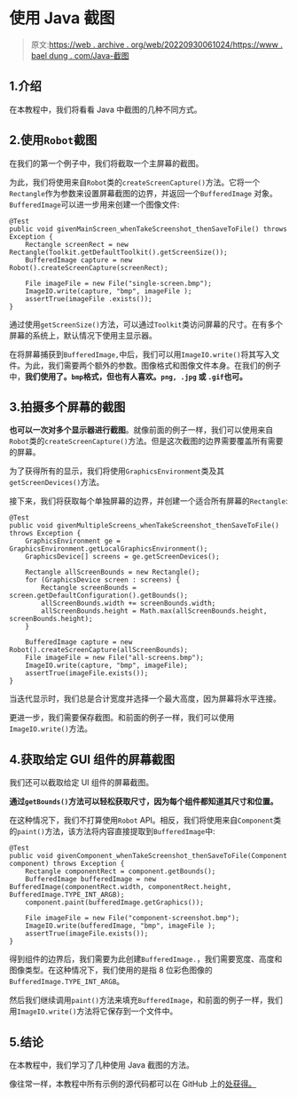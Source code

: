 # 使用 Java 截图

> 原文:[https://web . archive . org/web/20220930061024/https://www . bael dung . com/Java-截图](https://web.archive.org/web/20220930061024/https://www.baeldung.com/java-taking-screenshots)

## 1.介绍

在本教程中，我们将看看 Java 中截图的几种不同方式。

## 2.使用`Robot`截图

在我们的第一个例子中，我们将截取一个主屏幕的截图。

为此，我们将使用来自`Robot`类的`createScreenCapture()`方法。它将一个`Rectangle`作为参数来设置屏幕截图的边界，并返回一个`BufferedImage` 对象。`BufferedImage`可以进一步用来创建一个图像文件:

```
@Test
public void givenMainScreen_whenTakeScreenshot_thenSaveToFile() throws Exception {
    Rectangle screenRect = new Rectangle(Toolkit.getDefaultToolkit().getScreenSize());
    BufferedImage capture = new Robot().createScreenCapture(screenRect);

    File imageFile = new File("single-screen.bmp");
    ImageIO.write(capture, "bmp", imageFile );
    assertTrue(imageFile .exists());
}
```

通过使用`getScreenSize()`方法，可以通过`Toolkit`类访问屏幕的尺寸。在有多个屏幕的系统上，默认情况下使用主显示器。

在将屏幕捕获到`BufferedImage,`中后，我们可以用`ImageIO.write()`将其写入文件。为此，我们需要两个额外的参数。图像格式和图像文件本身。在我们的例子中，**我们使用了。`bmp`格式，但也有人喜欢。`png, .jpg` 或 `.gif`也可。**

## 3.拍摄多个屏幕的截图

**也可以一次对多个显示器进行截图**。就像前面的例子一样，我们可以使用来自`Robot`类的`createScreenCapture()`方法。但是这次截图的边界需要覆盖所有需要的屏幕。

为了获得所有的显示，我们将使用`GraphicsEnvironment`类及其`getScreenDevices()`方法。

接下来，我们将获取每个单独屏幕的边界，并创建一个适合所有屏幕的`Rectangle`:

```
@Test
public void givenMultipleScreens_whenTakeScreenshot_thenSaveToFile() throws Exception {
    GraphicsEnvironment ge = GraphicsEnvironment.getLocalGraphicsEnvironment();
    GraphicsDevice[] screens = ge.getScreenDevices();

    Rectangle allScreenBounds = new Rectangle();
    for (GraphicsDevice screen : screens) {
        Rectangle screenBounds = screen.getDefaultConfiguration().getBounds();
        allScreenBounds.width += screenBounds.width;
        allScreenBounds.height = Math.max(allScreenBounds.height, screenBounds.height);
    }

    BufferedImage capture = new Robot().createScreenCapture(allScreenBounds);
    File imageFile = new File("all-screens.bmp");
    ImageIO.write(capture, "bmp", imageFile);
    assertTrue(imageFile.exists());
}
```

当迭代显示时，我们总是合计宽度并选择一个最大高度，因为屏幕将水平连接。

更进一步，我们需要保存截图。和前面的例子一样，我们可以使用`ImageIO.write()`方法。

## 4.获取给定 GUI 组件的屏幕截图

我们还可以截取给定 UI 组件的屏幕截图。

**通过`getBounds()`方法可以轻松获取尺寸，因为每个组件都知道其尺寸和位置。**

在这种情况下，我们不打算使用`Robot` API。相反，我们将使用来自`Component`类的`paint()`方法，该方法将内容直接提取到`BufferedImage`中:

```
@Test
public void givenComponent_whenTakeScreenshot_thenSaveToFile(Component component) throws Exception {
    Rectangle componentRect = component.getBounds();
    BufferedImage bufferedImage = new BufferedImage(componentRect.width, componentRect.height, BufferedImage.TYPE_INT_ARGB);
    component.paint(bufferedImage.getGraphics());

    File imageFile = new File("component-screenshot.bmp");
    ImageIO.write(bufferedImage, "bmp", imageFile );
    assertTrue(imageFile.exists());
}
```

得到组件的边界后，我们需要为此创建`BufferedImage.`，我们需要宽度、高度和图像类型。在这种情况下，我们使用的是指 8 位彩色图像的`BufferedImage.TYPE_INT_ARGB`。

然后我们继续调用`paint()`方法来填充`BufferedImage`，和前面的例子一样，我们用`ImageIO.write()`方法将它保存到一个文件中。

## 5.结论

在本教程中，我们学习了几种使用 Java 截图的方法。

像往常一样，本教程中所有示例的源代码都可以在 GitHub 上的[处获得。](https://web.archive.org/web/20221128061531/https://github.com/eugenp/tutorials/tree/master/core-java-modules/core-java-os)